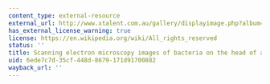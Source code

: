 ```yaml
---
content_type: external-resource
external_url: http://www.xtalent.com.au/gallery/displayimage.php?album=random&cat=0&pos=-364
has_external_license_warning: true
license: https://en.wikipedia.org/wiki/All_rights_reserved
status: ''
title: Scanning electron microscopy images of bacteria on the head of a pin
uid: 6ede7c7d-35cf-448d-8679-171d91700882
wayback_url: ''
---
```


